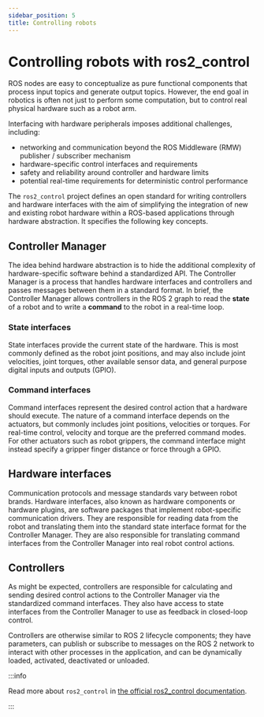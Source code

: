 ```yaml
---
sidebar_position: 5
title: Controlling robots
---
```


# Controlling robots with ros2_control

ROS nodes are easy to conceptualize as pure functional components that process input topics and generate output
topics. However, the end goal in robotics is often not just to perform some computation, but to control real physical
hardware such as a robot arm.

Interfacing with hardware peripherals imposes additional challenges, including:

- networking and communication beyond the ROS Middleware (RMW) publisher / subscriber mechanism
- hardware-specific control interfaces and requirements
- safety and reliability around controller and hardware limits
- potential real-time requirements for deterministic control performance

The `ros2_control` project defines an open standard for writing controllers and hardware interfaces with the aim of
simplifying the integration of new and existing robot hardware within a ROS-based applications through hardware
abstraction. It specifies the following key concepts.

## Controller Manager

The idea behind hardware abstraction is to hide the additional complexity of hardware-specific software behind a
standardized API. The Controller Manager is a process that handles hardware interfaces and controllers and passes
messages between them in a standard format. In brief, the Controller Manager allows controllers in the ROS 2 graph to
read the **state** of a robot and to write a **command** to the robot in a real-time loop.

### State interfaces

State interfaces provide the current state of the hardware. This is most commonly defined as the robot joint positions,
and may also include joint velocities, joint torques, other available sensor data, and general purpose digital inputs
and outputs (GPIO).

### Command interfaces

Command interfaces represent the desired control action that a hardware should execute. The nature of a command
interface depends on the actuators, but commonly includes joint positions, velocities or torques. For real-time control,
velocity and torque are the preferred command modes. For other actuators such as robot grippers, the command interface
might instead specify a gripper finger distance or force through a GPIO.

## Hardware interfaces

Communication protocols and message standards vary between robot brands. Hardware interfaces, also known as hardware
components or hardware plugins, are software packages that implement robot-specific communication drivers. They are
responsible for reading data from the robot and translating them into the standard state interface format for the
Controller Manager. They are also responsible for translating command interfaces from the Controller Manager into real
robot control actions.

## Controllers

As might be expected, controllers are responsible for calculating and sending desired control actions to the Controller
Manager via the standardized command interfaces. They also have access to state interfaces from the Controller Manager
to use as feedback in closed-loop control.

Controllers are otherwise similar to ROS 2 lifecycle components; they have parameters, can publish or subscribe to
messages on the ROS 2 network to interact with other processes in the application, and can be dynamically loaded,
activated, deactivated or unloaded.

:::info

Read more about `ros2_control`
in [the official ros2_control documentation](https://control.ros.org/master/index.html).

:::